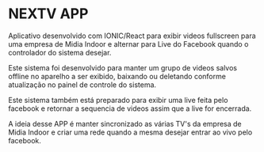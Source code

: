 # NEXTV APP

Aplicativo desenvolvido com IONIC/React para exibir videos fullscreen para uma empresa de Midia Indoor e alternar para Live do Facebook quando o controlador do sistema desejar.

Este sistema foi desenvolvido para manter um grupo de videos salvos offline no aparelho a ser exibido, baixando ou deletando conforme atualização no painel de controle do sistema.

Este sistema também está preparado para exibir uma live feita pelo facebook e retornar a sequencia de videos assim que a live for encerrada.

A ideia desse APP é manter sincronizado as várias TV's da empresa de Midia Indoor e criar uma rede quando a mesma desejar entrar ao vivo pelo facebook.
